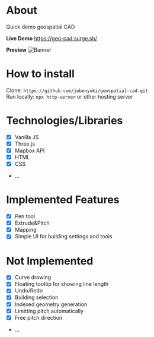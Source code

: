 # About

Quick demo geospatial CAD

**Live Demo**
https://geo-cad.surge.sh/

**Preview**
![Banner](https://github.com/jobenyuki/geospatial-cad/blob/master/preview.gif)

# How to install

Clone: `https://github.com/jobenyuki/geospatial-cad.git`<br />
Run locally: `npx http-server` or other hosting server<br />

# Technologies/Libraries

- [x] Vanilla JS
- [x] Three.js
- [x] Mapbox API
- [x] HTML
- [x] CSS
- ...

# Implemented Features

- [x] Pen tool
- [x] Extrude&Pitch
- [x] Mapping
- [x] Simple UI for building settings and tools

# Not Implemented

- [x] Curve drawing
- [x] Floating tooltip for showing line length
- [x] Undo/Redo
- [x] Building selection
- [x] Indexed geometry generation
- [x] Limitting pitch automatically
- [x] Free pitch direction
- ...
